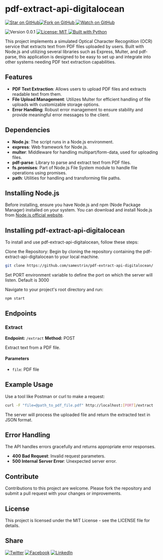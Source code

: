 # pdf-extract-api-digitalocean

[![Star on GitHub](https://img.shields.io/github/stars/samestrin/pdf-extract-api-digitalocean?style=social)](https://github.com/samestrin/pdf-extract-api-digitalocean/stargazers)[![Fork on GitHub](https://img.shields.io/github/forks/samestrin/pdf-extract-api-digitalocean?style=social) ](https://github.com/samestrin/pdf-extract-api-digitalocean/network/members)[![Watch on GitHub](https://img.shields.io/github/watchers/samestrin/pdf-extract-api-digitalocean?style=social)](https://github.com/samestrin/pdf-extract-api-digitalocean/watchers)

![Version 0.0.1](https://img.shields.io/badge/Version-0.0.1-blue) [![License: MIT](https://img.shields.io/badge/License-MIT-yellow.svg) ](https://opensource.org/licenses/MIT)[![Built with Python](https://img.shields.io/badge/Built%20with-Python-green)](https://www.python.org/)

This project implements a simulated Optical Character Recognition (OCR) service that extracts text from PDF files uploaded by users. Built with Node.js and utilizing several libraries such as Express, Multer, and pdf-parse, this application is designed to be easy to set up and integrate into other systems needing PDF text extraction capabilities.

## Features

- **PDF Text Extraction**: Allows users to upload PDF files and extracts readable text from them.
- **File Upload Management**: Utilizes Multer for efficient handling of file uploads with customizable storage options.
- **Error Handling**: Robust error management to ensure stability and provide meaningful error messages to the client.

## Dependencies

- **Node.js**: The script runs in a Node.js environment.
- **express**: Web framework for Node.js.
- **multer**: Middleware for handling multipart/form-data, used for uploading files.
- **pdf-parse**: Library to parse and extract text from PDF files.
- **fs.promises**: Part of Node.js File System module to handle file operations using promises.
- **path**: Utilities for handling and transforming file paths.

## Installing Node.js

Before installing, ensure you have Node.js and npm (Node Package Manager) installed on your system. You can download and install Node.js from [Node.js official website](https://nodejs.org/).

## Installing pdf-extract-api-digitalocean

To install and use pdf-extract-api-digitalocean, follow these steps:

Clone the Repository: Begin by cloning the repository containing the pdf-extract-api-digitalocean to your local machine.

```bash
git clone https://github.com/samestrin/pdf-extract-api-digitalocean/
```

Set PORT environment variable to define the port on which the server will listen. Default is 3000

Navigate to your project's root directory and run:

```bash
npm start
```

## **Endpoints**

### **Extract**

**Endpoint:** `/extract` **Method:** POST

Extract text from a PDF file.

#### **Parameters**

- `file`: PDF file

## **Example Usage**

Use a tool like Postman or curl to make a request:

```bash
curl -F "file=@path_to_pdf_file.pdf" http://localhost:[PORT]/extract
```

The server will process the uploaded file and return the extracted text in JSON format.

## **Error Handling**

The API handles errors gracefully and returns appropriate error responses.

- **400 Bad Request**: Invalid request parameters.
- **500 Internal Server Error**: Unexpected server error.

## Contribute

Contributions to this project are welcome. Please fork the repository and submit a pull request with your changes or improvements.

## License

This project is licensed under the MIT License - see the LICENSE file for details.

## Share

[![Twitter](https://img.shields.io/badge/X-Tweet-blue)](https://twitter.com/intent/tweet?text=Check%20out%20this%20awesome%20project!&url=https://github.com/samestrin/pdf-extract-api-digitalocean) [![Facebook](https://img.shields.io/badge/Facebook-Share-blue)](https://www.facebook.com/sharer/sharer.php?u=https://github.com/samestrin/pdf-extract-api-digitalocean) [![LinkedIn](https://img.shields.io/badge/LinkedIn-Share-blue)](https://www.linkedin.com/sharing/share-offsite/?url=https://github.com/samestrin/pdf-extract-api-digitalocean)
